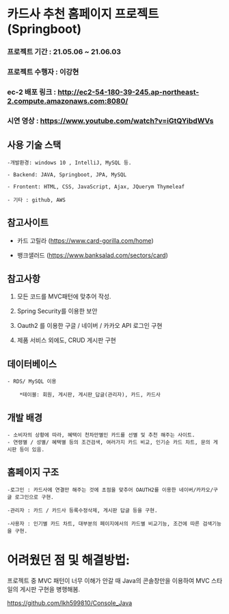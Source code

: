 # 카드사 추천 홈페이지 프로젝트 (Springboot)

### 프로젝트 기간 : 21.05.06 ~ 21.06.03 

### 프로젝트 수행자 : 이강현

### ec-2 배포 링크 : http://ec2-54-180-39-245.ap-northeast-2.compute.amazonaws.com:8080/
      
### 시연 영상 : https://www.youtube.com/watch?v=iGtQYibdWVs

## 사용 기술 스택

	-개발환경: windows 10 , IntelliJ, MySQL 등.
	
	- Backend: JAVA, Springboot, JPA, MySQL
	
	- Frontent: HTML, CSS, JavaScript, Ajax, JQuerym Thymeleaf
	
	- 기타 : github, AWS
	
	


## 참고사이트

- 카드 고릴라 (https://www.card-gorilla.com/home)


- 뱅크샐러드 (https://www.banksalad.com/sectors/card)






## 참고사항

1. 모든 코드를 MVC패턴에 맞추어 작성.

2. Spring Security를 이용한 보안

3. Oauth2 를 이용한 구글 / 네이버 / 카카오 API 로그인 구현

4. 제품 서비스 외에도, CRUD 게시판 구현

## 데이터베이스
	
	- RDS/ MySQL 이용
		
		*테이블: 회원, 게시판, 게시판_답글(관리자), 카드, 카드사

## 개발 배경

	- 소비자의 상황에 따라, 혜택이 천차만별인 카드를 선별 및 추천 해주는 사이트.
	- 연령별 / 성별/ 혜택별 등의 조건검색, 여러가지 카드 비교, 인기순 카드 차트, 문의 게시판 등이 있음.
	
	
## 홈페이지 구조	
	
 	-로그인 : 카드사에 연결만 해주는 것에 초점을 맞추어 OAUTH2를 이용한 네이버/카카오/구글 로그인으로 구현.
	
	-관리자 : 카드 / 카드사 등록수정삭제, 게시판 답글 등을 구현.
	
	-사용자 : 인기별 카드 차트, 대부분의 페이지에서의 카드별 비교기능, 조건에 따른 검색기능을 구현.
	
# 어려웠던 점 및 해결방법:

프로젝트 중 MVC 패턴이 너무 이해가 안갈 때 Java의 콘솔창만을 이용하여 MVC 스타일의 게시판 구현을 병행해봄.

https://github.com/lkh599810/Console_Java

	
	
